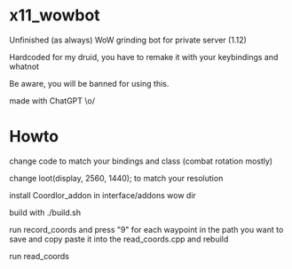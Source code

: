 # x11_wowbot
Unfinished (as always) WoW grinding bot for private server (1.12)

Hardcoded for my druid, you have to remake it with your keybindings and whatnot

Be aware, you will be banned for using this.

made with ChatGPT \o/

# Howto

change code to match your bindings and class (combat rotation mostly)

change loot(display, 2560, 1440); to match your resolution

install Coordlor_addon in interface/addons wow dir

build with ./build.sh

run record_coords and press "9" for each waypoint in the path you want to save and copy paste it into the read_coords.cpp and rebuild

run read_coords


